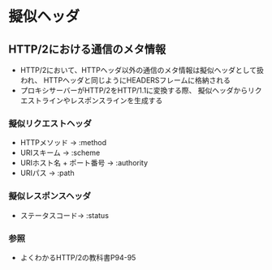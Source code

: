 # 擬似ヘッダ
## HTTP/2における通信のメタ情報
- HTTP/2において、HTTPヘッダ以外の通信のメタ情報は擬似ヘッダとして扱われ、
  HTTPヘッダと同じようにHEADERSフレームに格納される
- プロキシサーバーがHTTP/2をHTTP/1.1に変換する際、
  擬似ヘッダからリクエストラインやレスポンスラインを生成する

### 擬似リクエストヘッダ
- HTTPメソッド -> :method
- URIスキーム -> :scheme
- URIホスト名 + ポート番号 -> :authority
- URIパス -> :path

### 擬似レスポンスヘッダ
- ステータスコード-> :status

### 参照
- よくわかるHTTP/2の教科書P94-95
